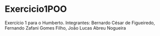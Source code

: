 # Exercicio1POO
Exercício 1 para o Humberto. Integrantes: Bernardo César de Figueiredo, Fernando Zafani Gomes Filho, João Lucas Abreu Nogueira

